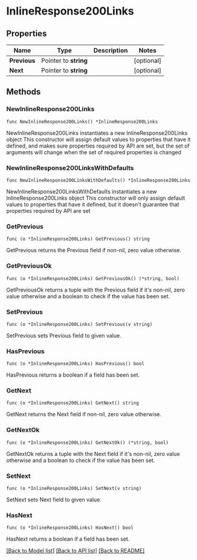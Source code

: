 # InlineResponse200Links

## Properties

Name | Type | Description | Notes
------------ | ------------- | ------------- | -------------
**Previous** | Pointer to **string** |  | [optional] 
**Next** | Pointer to **string** |  | [optional] 

## Methods

### NewInlineResponse200Links

`func NewInlineResponse200Links() *InlineResponse200Links`

NewInlineResponse200Links instantiates a new InlineResponse200Links object
This constructor will assign default values to properties that have it defined,
and makes sure properties required by API are set, but the set of arguments
will change when the set of required properties is changed

### NewInlineResponse200LinksWithDefaults

`func NewInlineResponse200LinksWithDefaults() *InlineResponse200Links`

NewInlineResponse200LinksWithDefaults instantiates a new InlineResponse200Links object
This constructor will only assign default values to properties that have it defined,
but it doesn't guarantee that properties required by API are set

### GetPrevious

`func (o *InlineResponse200Links) GetPrevious() string`

GetPrevious returns the Previous field if non-nil, zero value otherwise.

### GetPreviousOk

`func (o *InlineResponse200Links) GetPreviousOk() (*string, bool)`

GetPreviousOk returns a tuple with the Previous field if it's non-nil, zero value otherwise
and a boolean to check if the value has been set.

### SetPrevious

`func (o *InlineResponse200Links) SetPrevious(v string)`

SetPrevious sets Previous field to given value.

### HasPrevious

`func (o *InlineResponse200Links) HasPrevious() bool`

HasPrevious returns a boolean if a field has been set.

### GetNext

`func (o *InlineResponse200Links) GetNext() string`

GetNext returns the Next field if non-nil, zero value otherwise.

### GetNextOk

`func (o *InlineResponse200Links) GetNextOk() (*string, bool)`

GetNextOk returns a tuple with the Next field if it's non-nil, zero value otherwise
and a boolean to check if the value has been set.

### SetNext

`func (o *InlineResponse200Links) SetNext(v string)`

SetNext sets Next field to given value.

### HasNext

`func (o *InlineResponse200Links) HasNext() bool`

HasNext returns a boolean if a field has been set.


[[Back to Model list]](../README.md#documentation-for-models) [[Back to API list]](../README.md#documentation-for-api-endpoints) [[Back to README]](../README.md)



